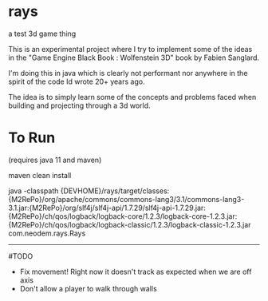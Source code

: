 # rays
a test 3d game thing

This is an experimental project where I try to implement some of the ideas in the "Game Engine Black Book : Wolfenstein 3D" book by Fabien Sanglard.

I'm doing this in java which is clearly not performant nor anywhere in the spirit of the code Id wrote 20+ years ago.

The idea is to simply learn some of the concepts and problems faced when building and projecting through a 3d world.

# To Run

(requires java 11 and maven)

maven clean install

java -classpath {DEVHOME}/rays/target/classes:{M2RePo}/org/apache/commons/commons-lang3/3.1/commons-lang3-3.1.jar:{M2RePo}/org/slf4j/slf4j-api/1.7.29/slf4j-api-1.7.29.jar:{M2RePo}/ch/qos/logback/logback-core/1.2.3/logback-core-1.2.3.jar:{M2RePo}/ch/qos/logback/logback-classic/1.2.3/logback-classic-1.2.3.jar com.neodem.rays.Rays


--- 
#TODO

- Fix movement! Right now it doesn't track as expected when we are off axis
- Don't allow a player to walk through walls
